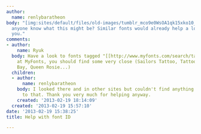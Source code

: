```yaml
---
author:
  name: renlybaratheon
body: "[img:sites/default/files/old-images/tumblr_mco9e0WsOA1qk15xko10_500_4715.jpg]\r\n\r\nPlease,
  anyone know what this might be? Similar fonts would already help a lot.\r\nThank
  you."
comments:
- author:
    name: Ryuk
  body: Have a look to fonts tagged "[[http://www.myfonts.com/search/tattoo|tattoo]]"
    at MyFonts, you should find some very close (Sailors Tattoo, Tattoo Girl, The
    Bay, Queen Rosie...)
  children:
  - author:
      name: renlybaratheon
    body: I looked there and in other sites but couldn't find anything very close
      to that. Thank you very much for helping anyway.
    created: '2013-02-19 18:14:09'
  created: '2013-02-19 15:57:10'
date: '2013-02-19 15:38:25'
title: Help with font ID

---
```

